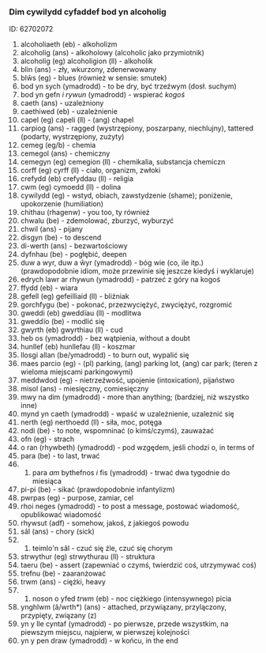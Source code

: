 ### Dim cywilydd cyfaddef bod yn alcoholig
[//]: #()
ID: 62702072

1. alcoholiaeth (eb) - alkoholizm
1. alcoholig (ans) - alkoholowy (alcoholic jako przymiotnik)
1. alcoholig (eg) alcoholigion (ll) - alkoholik
1. blin (ans) - zły, wkurzony, zdenerwowany
1. blŵs (eg) - blues (również w sensie: smutek)
1. bod yn sych (ymadrodd) - to be dry, być trzeźwym (dosł. suchym)
1. bod yn gefn *i rywun* (ymadrodd) - wspierać *kogoś*
1. caeth (ans) - uzależniony
1. caethiwed (eb) - uzależnienie
1. capel (eg) capeli (ll) - (ang) chapel
1. carpiog (ans) - ragged (wystrzępiony, poszarpany, niechlujny), tattered (podarty, wystrzępiony, zużyty)
1. cemeg (eg/b) - chemia
1. cemegol (ans) - chemiczny
1. cemegyn (eg) cemegion (ll) - chemikalia, substancja chemiczn
1. corff (eg) cyrff (ll) - ciało, organizm, zwłoki
1. crefydd (eb) crefyddau (ll) - religia
1. cwm (eg) cymoedd (ll) - dolina
1. cywilydd (eg) - wstyd, obiach, zawstydzenie (shame); poniżenie, upokorzenie (humiliation)
1. chithau (rhagenw) - you too, ty również
1. chwalu (be) - zdemolować, zburzyć, wyburzyć
1. chwil (ans) - pijany
1. disgyn (be) - to descend
1. di-werth (ans) - bezwartościowy
1. dyfnhau (be) - pogłębić, deepen
1. duw a wyr, duw a ŵyr (ymadrodd) - bóg wie (co, ile itp.)(prawdopodobnie idiom, może przewinie się jeszcze kiedyś i wyklaruje)
1. edrych lawr ar rhywun (ymadrodd) - patrzeć z góry na kogoś
1. ffydd (eb) - wiara
1. gefell (eg) gefeilliaid (ll) - bliźniak
1. gorchfygu (be) - pokonać, przezwyciężyć, zwyciężyć, rozgromić
1. gweddi (eb) gweddïau (ll) - modlitwa
1. gweddïo (be) - modlić się
1. gwyrth (eb) gwyrthiau (ll) - cud
1. heb os (ymadrodd) - bez wątpienia, without a doubt
1. hunllef (eb) hunllefau (ll) - koszmar
1. llosgi allan (be/ymadrodd) - to burn out, wypalić się
1. maes parcio (eg) - (pl) parking, (ang) parking lot, (ang) car park; (teren z wieloma miejscami parkingowymi)
1. meddwdod (eg) - nietrzeźwość, upojenie (intoxication), pijaństwo
1. misol (ans) - miesięczny, comiesięczny
1. mwy na dim (ymadrodd) - more than anything; (bardziej, niż wszystko inne)
1. mynd yn caeth (ymadrodd) - wpaść w uzależnienie, uzależnić się
1. nerth (eg) nerthoedd (ll) - siła, moc, potęga
1. nodi (be) - to note, wspomninać (o kimś/czymś), zauważać
1. ofn (eg) - strach
1. o ran (rhywbeth) (ymadrodd) - pod wzgędem, jeśli chodzi o, in terms of
1. para (be) - to last, trwać
1. 1. para *am* bythefnos *i* fis (ymadrodd) - trwać dwa tygodnie do miesiąca
1. pi-pi (be) - sikać (prawdopodobnie infantylizm)
1. pwrpas (eg) - purpose, zamiar, cel
1. rhoi neges (ymadrodd) - to post a message, postować wiadomość, opublikować wiadomość
1. rhywsut (adf) - somehow, jakoś, z jakiegoś powodu
1. sâl (ans) - chory (sick)
1. 1. teimlo'n sâl - czuć się źle, czuć się chorym
1. strwythur (eg) strwythurau (ll) - struktura
1. taeru (be) - assert (zapewniać o czymś, twierdzić coś, utrzymywać coś)
1. trefnu (be) - zaaranżować
1. trwm (ans) - ciężki, heavy
1. 1. noson o yfed *trwm* (eb) - noc ciężkiego (intensywnego) picia
1. ynghlwm (â/wrth\*) (ans) - attached, przywiązany, przylączony, przypięty, związany (z)
1. yn y lle cyntaf (ymadrodd) - po pierwsze, przede wszystkim, na piewszym miejscu, najpierw, w pierwszej kolejności
1. yn y pen draw (ymadrodd) - w końcu, in the end
